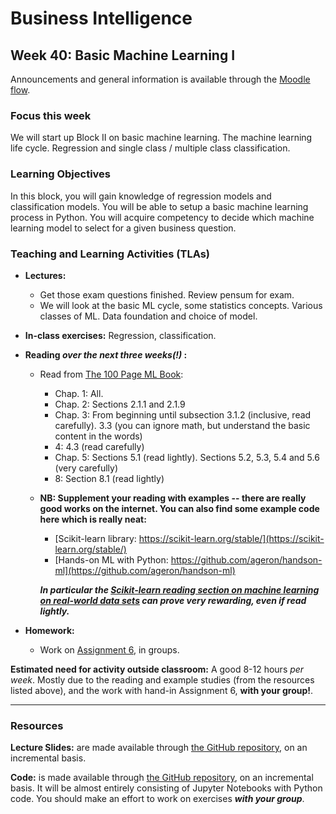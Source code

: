 # Business Intelligence 

## Week 40: Basic Machine Learning I

Announcements and general information is available through the [Moodle flow](https://cphbusiness.mrooms.net/course/view.php?id=3874). 

### Focus this week
We will start up Block II on basic machine learning. The machine learning life cycle. Regression and single class / multiple class classification.

### Learning Objectives
In this block, you will gain knowledge of regression models and classification models. You will be able to setup a basic machine learning process in Python.
You will acquire competency to decide which machine learning model to select for a given business question.

### Teaching and Learning Activities (TLAs)
- **Lectures:** 
  * Get those exam questions finished. Review pensum for exam.
  * We will look at the basic ML cycle, some statistics concepts. Various classes of ML. Data foundation and choice of model.

- **In-class exercises:** Regression, classification.

- **Reading _over the next three weeks(!)_ :** 
  * Read from [The 100 Page ML Book](../100PageMLBook.pdf):

     - Chap. 1: All. 
     - Chap. 2: Sections 2.1.1 and 2.1.9
     - Chap. 3: From beginning until subsection 3.1.2 (inclusive, read carefully). 3.3 (you can ignore math, but understand the basic content in the words)
     - 4: 4.3 (read carefully)
     - Chap. 5: Sections 5.1 (read lightly). Sections 5.2, 5.3, 5.4 and 5.6 (very carefully)
     - 8: Section 8.1 (read lightly)
 
  * **NB: Supplement your reading with examples -- there are really good works on the internet. You can also find some example code here which is really neat:**
     - [Scikit-learn library: https://scikit-learn.org/stable/](https://scikit-learn.org/stable/)
     - [Hands-on ML with Python: https://github.com/ageron/handson-ml](https://github.com/ageron/handson-ml)

     **_In particular the [Scikit-learn reading section on machine learning on real-world data sets](https://scikit-learn.org/stable/auto_examples/index.html#examples-based-on-real-world-datasets) can prove very rewarding, even if read lightly._**

- **Homework:**
  * Work on [Assignment 6](https://github.com/datsoftlyngby/soft2019fall-bi-teaching-material/tree/master/week40/assignment_6), in groups.

**Estimated need for activity outside classroom:** A good 8-12 hours _per week_. Mostly due to the reading and example studies (from the resources listed above), and the work with hand-in Assignment 6, **with your group!**.

-----------------
### Resources

**Lecture Slides:** are made available through [the GitHub repository](https://github.com/datsoftlyngby/soft2019fall-bi-teaching-material), on an incremental basis.

**Code:** is made available through [the GitHub repository](https://github.com/datsoftlyngby/soft2019fall-bi-teaching-material), on an incremental basis. It will be almost entirely consisting of Jupyter Notebooks with Python code. You should make an effort to work on exercises _**with your group**_. 

